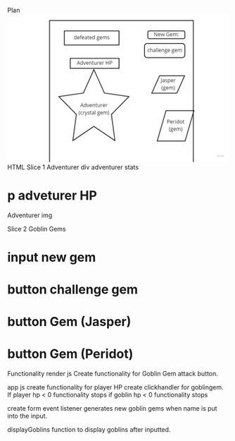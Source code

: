 Plan
![](./assets/wireframe.jpg)
HTML
Slice 1 Adventurer
div adventurer stats

# p adveturer HP

Adventurer img

Slice 2 Goblin Gems

# input new gem

# button challenge gem

# button Gem (Jasper)

# button Gem (Peridot)

Functionality
render js
Create functionality for Goblin Gem attack button.

app js
create functionality for player HP
create clickhandler for goblingem.
If player hp < 0 functionality stops
if goblin hp < 0 functionality stops

create form event listener
generates new goblin gems when name is put into the input.

displayGoblins function to display goblins after inputted.
